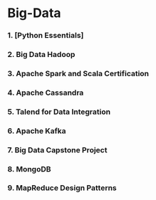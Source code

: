 # Big-Data
### 1. [Python Essentials] 
### 2. Big Data Hadoop 
### 3. Apache Spark and Scala Certification 
### 4. Apache Cassandra 
### 5. Talend for Data Integration
### 6. Apache Kafka 
### 7. Big Data Capstone Project
### 8. MongoDB
### 9. MapReduce Design Patterns 
